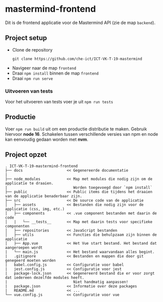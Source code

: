 # mastermind-frontend
Dit is de frontend applicatie voor de Mastermind API (zie de map `backend`).

## Project setup
- Clone de repository
    ```
    git clone https://github.com/che-ict/ICT-VK-T-19-mastermind
    ```
- Navigeer naar de map `frontend`
- Draai `npm install` binnen de map `frontend`
- Draai `npm run serve`

### Uitvoeren van tests
Voor het uitvoeren van tests voer je uit `npm run tests`

## Productie
Voer `npm run build` uit om een productie distributie te maken. Gebruik hiervoor **node 16**. Schakelen tussen verschillende versies van npm en node kan eenvoudig gedaan worden met **nvm**.

## Project opzet
```
. ICT-VK-T-19-mastermind-frontend
├── docs                    << Gegenereerde documentatie
|
├── node_modules            << Map met modules die nodig zijn om de applicatie te draaien.
|                              Worden toegevoegd door `npm install`
├── public                  << Public items die tijdens het draaien van de applicatie benaderbaar zijn.
├── src                     << De source code van de applicatie
│   ├── assets              << Bestanden die nodig zijn voor de applicatie (css, img, etc.)
│   ├── components          << .vue component bestanden met daarin de code
│   |   └── __tests__       << Map met daarin tests voor specifieke componenten
│   ├── repositories        << JavaScript bestanden
│   ├── utils               << Functies die behulpzaam zijn binnen de applicatie
│   ├── App.vue             << Het Vue start bestand. Het bestand dat aangeroepen wordt
|   └── main.js             << Het bestand waarvandaan alles begint.
|   .gitignore              << Bestanden en mappen die door git genegeerd moeten worden
|   babel.config.js         << Configuratie voor babel
|   jest.config.js          << Configuratie voor jest
|   package-lock.json       << Gegenereerd bestand die er voor zorgt dat iedereen dezelfde modules heeft.
|                              Niet handmatig aanpassen!
|   package.json            << Informatie over deze packages
|   README.md               << ...
└── vue.config.js           << Configuratie voor vue
```